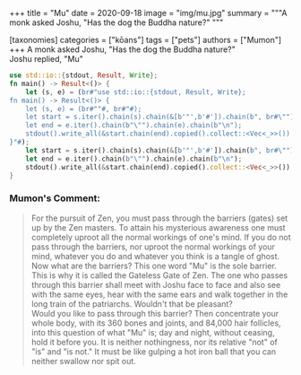 +++
title = "Mu"
date = 2020-09-18
image = "img/mu.jpg"
summary = """A monk asked Joshu, "Has the dog the Buddha nature?" """

[taxonomies]
categories = ["kōans"]
tags = ["pets"]
authors = ["Mumon"]
+++
A monk asked Joshu, "Has the dog the Buddha nature?"  
Joshu replied, "Mu"

```rust
use std::io::{stdout, Result, Write};
fn main() -> Result<()> {
    let (s, e) = (br#"use std::io::{stdout, Result, Write};
fn main() -> Result<()> {
    let (s, e) = (br#""#, br#"#);
    let start = s.iter().chain(s).chain(&[b'"',b'#']).chain(b", br#\"");
    let end = e.iter().chain(b"\"").chain(e).chain(b"\n");
    stdout().write_all(&start.chain(end).copied().collect::<Vec<_>>())
}"#);
    let start = s.iter().chain(s).chain(&[b'"',b'#']).chain(b", br#\"");
    let end = e.iter().chain(b"\"").chain(e).chain(b"\n");
    stdout().write_all(&start.chain(end).copied().collect::<Vec<_>>())
}
```

### Mumon's Comment:
> For the pursuit of Zen, you must pass through the barriers (gates) set up by the Zen masters. To attain his mysterious awareness one must completely uproot all the normal workings of one's mind. If you do not pass through the barriers, nor uproot the normal workings of your mind, whatever you do and whatever you think is a tangle of ghost. Now what are the barriers? This one word "Mu" is the sole barrier. This is why it is called the Gateless Gate of Zen. The one who passes through this barrier shall meet with Joshu face to face and also see with the same eyes, hear with the same ears and walk together in the long train of the patriarchs. Wouldn't that be pleasant?  
> Would you like to pass through this barrier? Then concentrate your whole body, with its 360 bones and joints, and 84,000 hair follicles, into this question of what "Mu" is; day and night, without ceasing, hold it before you. It is neither nothingness, nor its relative "not" of "is" and "is not." It must be like gulping a hot iron ball that you can neither swallow nor spit out.
